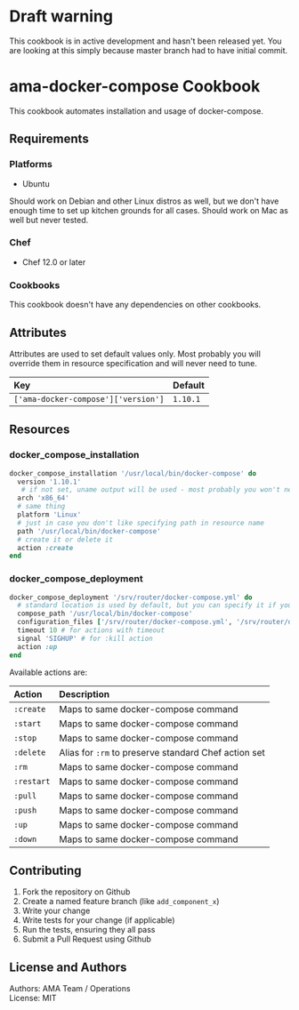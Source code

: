 # Draft warning

This cookbook is in active development and hasn't been released yet. 
You are looking at this simply because master branch had to have 
initial commit.

# ama-docker-compose Cookbook

This cookbook automates installation and usage of docker-compose.

## Requirements

### Platforms

- Ubuntu

Should work on Debian and other Linux distros as well, but we don't 
have enough time to set up kitchen grounds for all cases. Should work
on Mac as well but never tested.

### Chef

- Chef 12.0 or later

### Cookbooks

This cookbook doesn't have any dependencies on other cookbooks.

## Attributes

Attributes are used to set default values only. Most probably you 
will override them in resource specification and will never need to 
tune.

| Key                                 | Default  |
|:------------------------------------|:---------|
| `['ama-docker-compose']['version']` | `1.10.1` |

## Resources

### docker_compose_installation

```ruby
docker_compose_installation '/usr/local/bin/docker-compose' do
  version '1.10.1'
   # if not set, uname output will be used - most probably you won't need it
  arch 'x86_64'
  # same thing
  platform 'Linux'
  # just in case you don't like specifying path in resource name 
  path '/usr/local/bin/docker-compose'
  # create it or delete it
  action :create
end
```

### docker_compose_deployment

```ruby
docker_compose_deployment '/srv/router/docker-compose.yml' do
  # standard location is used by default, but you can specify it if you wish
  compose_path '/usr/local/bin/docker-compose'
  configuration_files ['/srv/router/docker-compose.yml', '/srv/router/docker-compose-overrides.yml']
  timeout 10 # for actions with timeout
  signal 'SIGHUP' # for :kill action
  action :up
end
```

Available actions are:

| Action     | Description                                          |
|:-----------|:-----------------------------------------------------|
| `:create`  | Maps to same docker-compose command                  |
| `:start`   | Maps to same docker-compose command                  |
| `:stop`    | Maps to same docker-compose command                  |
| `:delete`  | Alias for `:rm` to preserve standard Chef action set |
| `:rm`      | Maps to same docker-compose command                  |
| `:restart` | Maps to same docker-compose command                  |
| `:pull`    | Maps to same docker-compose command                  |
| `:push`    | Maps to same docker-compose command                  |
| `:up`      | Maps to same docker-compose command                  |
| `:down`    | Maps to same docker-compose command                  |

## Contributing

1. Fork the repository on Github
2. Create a named feature branch (like `add_component_x`)
3. Write your change
4. Write tests for your change (if applicable)
5. Run the tests, ensuring they all pass
6. Submit a Pull Request using Github

## License and Authors

Authors: AMA Team / Operations  
License: MIT


